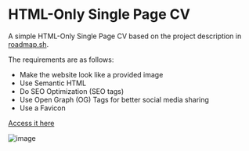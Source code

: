 # HTML-Only Single Page CV

A simple HTML-Only Single Page CV based on the project description in <a href="https://roadmap.sh/projects/single-page-cv">roadmap.sh</a>.

The requirements are as follows:
- Make the website look like a provided image
- Use Semantic HTML
- Do SEO Optimization (SEO tags)
- Use Open Graph (OG) Tags for better social media sharing
- Use a Favicon

<a href="https://antonymous1337.github.io/roadmap.sh_projects/001.%20Single%20Page%20CV/index.html" target="_blank">Access it here</a>

![image](https://github.com/user-attachments/assets/63d368f2-817d-4ac0-92a2-1af52291b40b)
